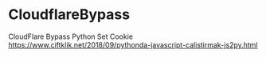 # CloudflareBypass
CloudFlare Bypass Python Set Cookie
https://www.ciftklik.net/2018/09/pythonda-javascript-calistirmak-js2py.html
